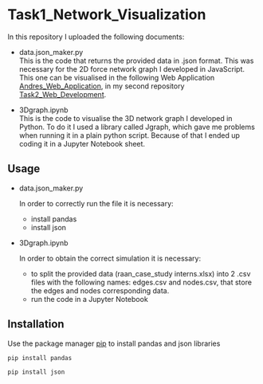 # Task1_Network_Visualization

In this repository I uploaded the following documents:
- data.json_maker.py <br />
This is the code that returns the provided data in .json format. This was necessary for the 2D force network graph I developed in JavaScript. This one can be visualised in the following Web Application [Andres_Web_Application](https://andresagdt515.github.io/Task2_Web_Development/), in my second repository [Task2_Web_Development](https://github.com/andresagdt515/Task2_Web_Development).

- 3Dgraph.ipynb <br />
This is the code to visualise the 3D network graph I developed in Python. To do it I used a library called Jgraph, which gave me problems when running it in a plain python script. Because of that I ended up coding it in a Jupyter Notebook sheet.


## Usage

- data.json_maker.py <br />

    In order to correctly run the file it is necessary:
    - install pandas
    - install json

- 3Dgraph.ipynb <br />

    In order to obtain the correct simulation it is necessary:
    - to split the provided data (raan_case_study interns.xlsx) into 2 .csv files with the following names: edges.csv and nodes.csv, that store the edges and nodes corresponding data.
    - run the code in a Jupyter Notebook

## Installation

Use the package manager [pip](https://pip.pypa.io/en/stable/) to install pandas and json libraries

```bash
pip install pandas
```
```bash
pip install json
```